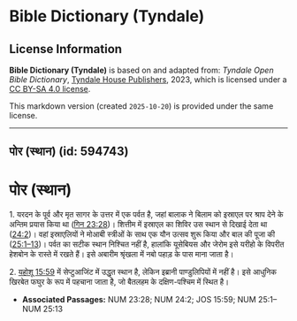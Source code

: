 # Bible Dictionary (Tyndale)

## License Information

**Bible Dictionary (Tyndale)** is based on and adapted from: _Tyndale Open Bible Dictionary_, [Tyndale House Publishers](https://tyndaleopenresources.com/), 2023, which is licensed under a [CC BY-SA 4.0 license](https://creativecommons.org/licenses/by-sa/4.0/legalcode.en).

This markdown version (created `2025-10-20`) is provided under the same license.



--------------------------------

## पोर (स्थान) (id: 594743)

पोर (स्थान)
===========

1\. यरदन के पूर्व और मृत सागर के उत्तर में एक पर्वत है, जहां बालाक ने बिलाम को इस्राएल पर श्राप देने के अन्तिम प्रयास किया था ([गिन 23:28](https://ref.ly/Num23:28))। शित्तीम में इस्राएल का शिविर उस स्थान से दिखाई देता था ([24:2](https://ref.ly/Num24:2))। वहां इस्राएलियों ने मोआबी स्त्रीओं के साथ एक यौन उत्सव शुरू किया और बाल की पूजा की ([25:1–13](https://ref.ly/Num25:1-Num25:13))। पर्वत का सटीक स्थान निश्चित नहीं है, हालांकि यूसेबियस और जेरोम इसे यरीहो के विपरीत हेशबोन के रास्ते में रखते हैं। इसे अबारीम श्रृंखला में नबो पहाड़ के पास माना जाता है।

2\. [यहोशू 15:59](https://ref.ly/Josh15:59) में सेप्टुआजिंट में उद्धृत स्थान है, लेकिन इब्रानी पाण्डुलिपियों में नहीं है। इसे आधुनिक खिरबेत फघुर के रूप में पहचाना जाता है, जो बैतलहम के दक्षिण\-पश्चिम में स्थित है।

* **Associated Passages:** NUM 23:28; NUM 24:2; JOS 15:59; NUM 25:1–NUM 25:13

